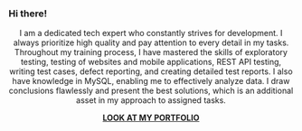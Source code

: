 ### Hi there!
<p align="center">
I am a dedicated tech expert who constantly strives for development. I always prioritize high quality and pay attention to every detail in my tasks. Throughout my training process, I have mastered the skills of exploratory testing, testing of websites and mobile applications, REST API testing, writing test cases, defect reporting, and creating detailed test reports. I also have knowledge in MySQL, enabling me to effectively analyze data. I draw conclusions flawlessly and present the best solutions, which is an additional asset in my approach to assigned tasks.
</p>

<p align="center">
  <a href="https://github.com/agakalinowski/Portfolio" target="_blank"><b>LOOK AT MY PORTFOLIO</b></a>
</p>
